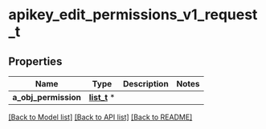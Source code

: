 # apikey_edit_permissions_v1_request_t

## Properties
Name | Type | Description | Notes
------------ | ------------- | ------------- | -------------
**a_obj_permission** | [**list_t**](permission_request_compound.md) \* |  | 

[[Back to Model list]](../README.md#documentation-for-models) [[Back to API list]](../README.md#documentation-for-api-endpoints) [[Back to README]](../README.md)


